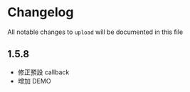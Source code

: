 # Changelog

All notable changes to `upload` will be documented in this file

## 1.5.8

- 修正預設 callback
- 增加 DEMO

